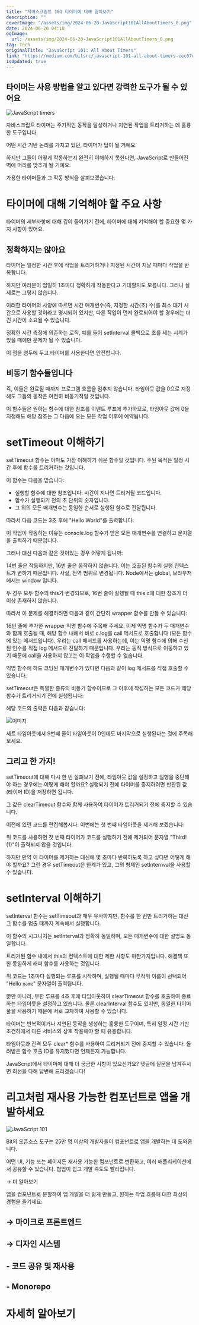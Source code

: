 ```yaml
---
title: "자바스크립트 101 타이머에 대해 알아보기"
description: ""
coverImage: "/assets/img/2024-06-20-JavaScript101AllAboutTimers_0.png"
date: 2024-06-20 04:10
ogImage: 
  url: /assets/img/2024-06-20-JavaScript101AllAboutTimers_0.png
tag: Tech
originalTitle: "JavaScript 101: All About Timers"
link: "https://medium.com/bitsrc/javascript-101-all-about-timers-cec07db55b86"
isUpdated: true
---
```





## 타이머는 사용 방법을 알고 있다면 강력한 도구가 될 수 있어요

![JavaScript timers](/assets/img/2024-06-20-JavaScript101AllAboutTimers_0.png)

자바스크립트 타이머는 주기적인 동작을 달성하거나 지연된 작업을 트리거하는 데 훌륭한 도구입니다.

어떤 시간 기반 논리를 가지고 있던, 타이머가 답이 될 거예요.

<div class="content-ad"></div>

하지만 그들이 어떻게 작동하는지 완전히 이해하지 못한다면, JavaScript로 만들어진 벽에 머리를 맞추게 될 거예요.

가용한 타이머들과 그 작동 방식을 살펴보겠습니다.

# 타이머에 대해 기억해야 할 주요 사항

타이머의 세부사항에 대해 깊이 들어가기 전에, 타이머에 대해 기억해야 할 중요한 몇 가지 사항이 있어요.

<div class="content-ad"></div>

## 정확하지는 않아요

타이머는 일정한 시간 후에 작업을 트리거하거나 지정된 시간이 지날 때마다 작업을 반복합니다.

하지만 여러분이 엄밀히 1초마다 정확하게 작동한다고 기대할지도 모릅니다. 그러나 실제로는 그렇지 않습니다.

이러한 타이머의 사양에 따르면 시간 매개변수(즉, 지정한 시간(초) 수)를 최소 대기 시간으로 사용할 것이라고 명시되어 있지만, 다른 작업이 먼저 완료되어야 할 경우에는 더 긴 시간이 소요될 수 있습니다.

<div class="content-ad"></div>

정확한 시간 측정에 의존하는 로직, 예를 들어 setInterval 콜백으로 초를 세는 시계가 있을 때에만 문제가 될 수 있습니다.

이 점을 염두에 두고 타이머를 사용한다면 안전합니다.

## 비동기 함수들입니다

즉, 이들은 완료될 때까지 프로그램 흐름을 멈추지 않습니다. 타임아웃 값을 0으로 지정해도 그들의 동작은 여전히 비동기적일 것입니다.

<div class="content-ad"></div>

이 함수들은 원하는 함수에 대한 참조를 이벤트 루프에 추가하므로, 타임아웃 값에 0을 지정해도 해당 참조는 그 다음에 오는 모든 작업 이후에 예약됩니다.

# setTimeout 이해하기

setTimeout 함수는 아마도 가장 이해하기 쉬운 함수일 것입니다. 주된 목적은 일정 시간 후에 함수를 트리거하는 것입니다.

이 함수는 다음을 받습니다:

<div class="content-ad"></div>

- 실행할 함수에 대한 참조입니다. 시간이 지나면 트리거될 코드입니다.
- 함수가 실행되기 전의 초 단위의 숫자입니다.
- 그 외의 모든 매개변수는 동일한 순서로 실행된 함수로 전달됩니다.

따라서 다음 코드는 3초 후에 "Hello World"를 출력합니다:

이 작업이 작동하는 이유는 console.log 함수가 받은 모든 매개변수를 연결하고 문자열을 출력하기 때문입니다.

그러나 대신 다음과 같은 것이있는 경우 어떻게 됩니까:

<div class="content-ad"></div>

14번 줄은 작동하지만, 16번 줄은 동작하지 않습니다. 이는 호출된 함수의 실행 컨텍스트가 변하기 때문입니다. 사실, 전역 범위로 변경됩니다. Node에서는 global, 브라우저에서는 window 입니다.

두 경우 모두 함수의 this가 변경되므로, 16번 줄이 실행될 때 this.c에 대한 참조가 더 이상 존재하지 않습니다.

따라서 이 문제를 해결하려면 다음과 같이 간단히 wrapper 함수를 만들 수 있습니다:

16번 줄에 추가한 wrapper 익명 함수에 주목해 주세요. 이제 익명 함수가 두 매개변수와 함께 호출될 때, 해당 함수 내에서 바로 c.log를 call 메서드로 호출합니다 (모든 함수에 있는 메서드입니다). 우리는 call 메서드를 사용하는데, 이는 익명 함수에 의해 수신된 인수를 직접 log 메서드로 전달하기 때문입니다. 우리는 동적 방식으로 이동하고 있기 때문에 call을 사용하지 않고는 이 작업을 수행할 수 없습니다.

<div class="content-ad"></div>

익명 함수에 하드 코딩된 매개변수가 있다면 다음과 같이 log 메서드를 직접 호출할 수 있습니다:

setTimeout은 특별한 종류의 비동기 함수이므로 그 이후에 작성하는 모든 코드가 해당 함수가 트리거되기 전에 실행됩니다:

해당 코드의 출력은 다음과 같습니다:

![이미지](/assets/img/2024-06-20-JavaScript101AllAboutTimers_1.png)

<div class="content-ad"></div>

세트 타임아웃에서 9번째 줄이 타임아웃이 0인데도 마지막으로 실행된다는 것에 주목해 보세요.

## 그리고 한 가지!

setTimeout에 대해 다시 한 번 살펴보기 전에, 타임아웃 값을 설정하고 실행을 중단해야 하는 경우에는 어떻게 해야 할까요? 실행되기 전에 타이머를 중지하려면 반환된 값(타이머 ID)을 저장하면 됩니다.

그 값은 clearTimeout 함수와 함께 사용하여 타이머가 트리거되기 전에 중지할 수 있습니다.

<div class="content-ad"></div>

이전에 있던 코드를 편집해봅시다. 이번에는 첫 번째 타임아웃을 제거해 보겠습니다:

위 코드를 사용하면 첫 번째 타이머가 코드를 실행하기 전에 제거되어 문자열 "Third! (1)"이 출력되지 않을 것입니다.

하지만 만약 이 타이머를 제거하는 대신에 몇 초마다 반복하도록 하고 싶다면 어떻게 해야 할까요? 그런 경우 setTimeout은 한계가 있고, 그의 형제인 setInternval을 사용할 수 있습니다.

# setInterval 이해하기

<div class="content-ad"></div>

setInterval 함수는 setTimeout과 매우 유사하지만, 함수를 한 번만 트리거하는 대신 그 함수를 멈출 때까지 계속해서 실행합니다.

이 함수의 시그니처는 setInterval과 정확히 동일하며, 모든 매개변수에 대한 설명도 동일합니다.

트리거된 함수 내에서 this의 컨텍스트에 대한 제한 사항도 마찬가지입니다. 해결책 또한 동일하게 래퍼 함수를 사용하는 것입니다.

위 코드는 1초마다 실행되는 루프를 시작하며, 실행될 때마다 무작위 이름이 선택되어 "Hello `name`" 문자열이 출력됩니다.

<div class="content-ad"></div>

뿐만 아니라, 무한 루프를 4초 후에 타임아웃하여 clearTimeout 함수를 호출하여 종료하는 타임아웃을 설정하고 있습니다. 물론 clearInterval 함수도 있지만, 동일한 타이머 풀을 사용하기 때문에 서로 교차하여 사용할 수 있습니다.

타이머는 반복적이거나 지연된 동작을 생성하는 훌륭한 도구이며, 특히 일정 시간 기반 조건하에서 다른 서비스와 상호 작용해야 할 때 유용합니다.

타임아웃과 간격 모두 clear* 함수를 사용하여 트리거되기 전에 중지할 수 있습니다. 돌려받은 함수 호출 ID를 유지했다면 언제든지 가능합니다.

JavaScript에서 타이머에 대해 더 궁금한 사항이 있으신가요? 댓글에 질문을 남겨주시면 최선을 다해 답변해 드리겠습니다!

<div class="content-ad"></div>

# 리고처럼 재사용 가능한 컴포넌트로 앱을 개발하세요

![JavaScript 101](/assets/img/2024-06-20-JavaScript101AllAboutTimers_2.png)

Bit의 오픈소스 도구는 25만 명 이상의 개발자들이 컴포넌트로 앱을 개발하는 데 도와줍니다.

어떤 UI, 기능 또는 페이지든 재사용 가능한 컴포넌트로 변환하고, 여러 애플리케이션에서 공유할 수 있습니다. 협업이 쉽고 개발 속도도 빨라집니다.

<div class="content-ad"></div>

→ 더 알아보기

앱을 컴포넌트로 분할하여 앱 개발을 더 쉽게 만들고, 원하는 작업 흐름에 대한 최상의 경험을 즐기세요:

## → 마이크로 프론트엔드

## → 디자인 시스템

<div class="content-ad"></div>

## - 코드 공유 및 재사용

## - Monorepo

# 자세히 알아보기